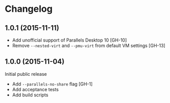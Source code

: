 # Changelog

## 1.0.1 (2015-11-11)
- Add unofficial support of Parallels Desktop 10 [GH-10]
- Remove `--nested-virt` and `--pmu-virt` from default VM settings [GH-13]

## 1.0.0 (2015-11-04)

Initial public release
- Add `--parallels-no-share` flag [GH-1]
- Add acceptance tests
- Add build scripts
